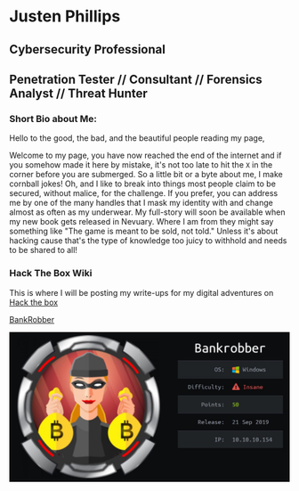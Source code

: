 # Justen Phillips
## Cybersecurity Professional 
## Penetration Tester // Consultant // Forensics Analyst // Threat Hunter 
### Short Bio about Me:
Hello to the good, the bad, and the beautiful people reading my page,

Welcome to my page, you have now reached the end of the internet and if you somehow made it here by mistake, it's not too late to hit the `X` in the corner before you are submerged. So a little bit or a byte about me, I make cornball jokes! Oh, and I like to break into things most people claim to be secured, without malice, for the challenge. If you prefer, you can address me by one of the many handles that I mask my identity with and change almost as often as my underwear. My full-story will soon be available when my new book gets released in Nevuary. Where I am from they might say something like "The game is meant to be sold, not told." Unless it's about hacking cause that's the type of knowledge too juicy to withhold and needs to be shared to all!


### Hack The Box Wiki
This is where I will be posting my write-ups for my digital adventures on [Hack the box](https://hackthebox.eu)

[BankRobber](bankrobber.md)

![bankrobber.md](0_LJx7T2nwjYpeVHXe.jpeg)

